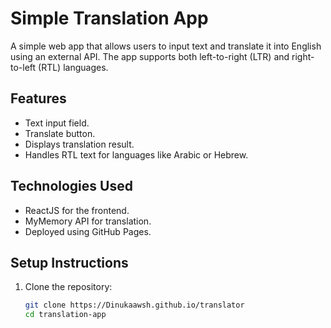 # Simple Translation App

A simple web app that allows users to input text and translate it into English using an external API. The app supports both left-to-right (LTR) and right-to-left (RTL) languages.

## Features
- Text input field.
- Translate button.
- Displays translation result.
- Handles RTL text for languages like Arabic or Hebrew.

## Technologies Used
- ReactJS for the frontend.
- MyMemory API for translation.
- Deployed using GitHub Pages.

## Setup Instructions

1. Clone the repository:
   ```bash
   git clone https://Dinukaawsh.github.io/translator
   cd translation-app
